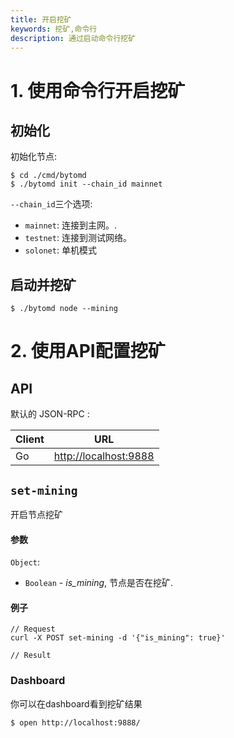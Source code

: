 ```yaml
---
title: 开启挖矿
keywords: 挖矿,命令行
description: 通过启动命令行挖矿
---
```


# 1. 使用命令行开启挖矿

## 初始化

初始化节点:

```
$ cd ./cmd/bytomd
$ ./bytomd init --chain_id mainnet
```

 `--chain_id`三个选项:

- `mainnet`: 连接到主网。.
- `testnet`: 连接到测试网络。
- `solonet`: 单机模式

## 启动并挖矿

```
$ ./bytomd node --mining
```

# 2. 使用API配置挖矿

## API 

默认的 JSON-RPC :

| Client | URL                                             |
| ------ | ----------------------------------------------- |
| Go     | [http://localhost:9888](http://localhost:9888/) |


## `set-mining`

开启节点挖矿

#### 参数

`Object`:

- `Boolean` - *is_mining*, 节点是否在挖矿.

#### 例子
```
// Request
curl -X POST set-mining -d '{"is_mining": true}'

// Result
```
### Dashboard

你可以在dashboard看到挖矿结果

```
$ open http://localhost:9888/
```

